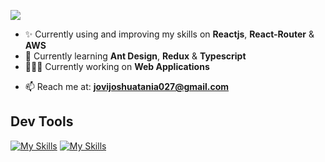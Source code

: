 <!--banner
<p align="center">A passionate full-stack web developer from the Philippines.</p>-->
<!-- who enjoys solving problems, creating retina display-ready user interfaces, exploring the latest trends and technologies, and focusing on web app development. -->
<!-- I have been fascinated by web design since my college days. I discovered that while web designs can be visually stunning, they also require programming to function effectively. This realization ignited my passion for web development, particularly in front-end development. Over the past three years, I have gained experience in web app development and continue to enhance my skills in both front-end and overall software development.

<!-- I am a software developer with three years of experience in full-stack development, specializing in scalable projects. My expertise lies in developing web applications using JavaScript, PHP, MySQL, and Git. Additionally, I have gained proficiency in Vue.js, Tailwind CSS, testing, and debugging.

#-->
![](https://komarev.com/ghpvc/?username=shuashuaa&style=for-the-badge)
<!-- - 🌱 Currently learning **New Front-end trends & Technologies** --> 
<!--- ✨ Currently using and improving my skills on **Vuejs3**, **Inertiajs**, **Laravel11** & **TailwindCSS** -->
- ✨ Currently using and improving my skills on **Reactjs**, **React-Router** & **AWS**
- 🌱 Currently learning **Ant Design**, **Redux** & **Typescript**
- 👨🏻‍💻 Currently working on **Web Applications**
<!-- AI Systems-->
- 📫 Reach me at: **jovijoshuatania027@gmail.com**

<h2>Dev Tools</h2>

<!-- [![My Skills](https://skillicons.dev/icons?i=html,css,js,typescript,php,vue,vite,tailwind,laravel,mysql,postman,git,npm,figma,aws)](https://skillicons.dev) -->
[![My Skills](https://skillicons.dev/icons?i=react,react-router,ant-design,aws)](https://skillicons.dev)
[![My Skills](https://skillicons.dev/icons?i=html,css,js,typescript,vue,vite,tailwind,laravel,mysql,postman,git,npm,figma,aws,firebase)](https://skillicons.dev)

